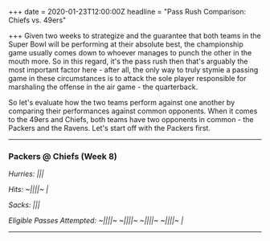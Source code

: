 +++
date = 2020-01-23T12:00:00Z
headline = "Pass Rush Comparison: Chiefs vs. 49ers"

+++
Given two weeks to strategize and the guarantee that both teams in the Super Bowl will be performing at their absolute best, the championship game usually comes down to whoever manages to punch the other in the mouth more. So in this regard, it's the pass rush then that's arguably the most important factor here - after all, the only way to truly stymie a passing game in these circumstances is to attack the sole player responsible for marshaling the offense in the air game - the quarterback.

So let's evaluate how the two teams perform against one another by comparing their performances against common opponents. When it comes to the 49ers and Chiefs, both teams have two opponents in common - the Packers and the Ravens. Let's start off with the Packers first.

***

### Packers @ Chiefs (Week 8)

_Hurries: |||_

_Hits: \~||||\~ |_

_Sacks: |||_

_Eligible Passes Attempted: \~||||\~ \~||||\~ \~||||\~ \~||||\~ |_

***